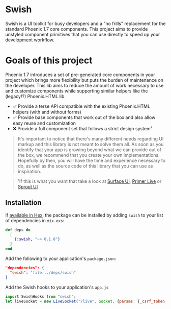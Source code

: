 # Swish

Swish is a UI toolkit for busy developers and a "no frills" replacement for the standard Phoenix 1.7 core components.
This project aims to provide unstyled component primitives that you can use directly to speed up your development workflow.

# Goals of this project

Phoenix 1.7 introduces a set of pre-generated core components in your project which brings more flexibility but puts the burden of maintenance on the developer. This lib aims to reduce the amount of work necessary to use and customize components while supporting similar helpers like the (legacy!?) Phoenix.HTML lib.  

- ✅ Provide a terse API compatible with the existing Phoenix.HTML helpers (with and without forms)
- ✅ Provide base components that work out of the box and also allow easy reuse and customization
- ❌ Provide a full component set that follows a strict design system¹

> It's important to notice that there's many different needs regarding UI markup and this library is not meant to solve them all. As soon as you identify that your app is growing beyond what we can provide out of the box, we recommend that you create your own implementations. Hopefully by then, you will have the time and experience necessary to do, as well as the source code of this library that you can use as inspiration.

> ¹If this is what you want that take a look at [Surface UI](https://surface-ui.org/), [Primer Live](https://github.com/ArthurClemens/primer_live) or [Sprout UI](https://github.com/TunkShif/sprout_ui)

## Installation

If [available in Hex](https://hex.pm/docs/publish), the package can be installed
by adding `swish` to your list of dependencies in `mix.exs`:

```elixir
def deps do
  [
    {:swish, "~> 0.1.0"}
  ]
end
```

Add the following to your application's `package.json`:

```json
"dependencies": {
  "swish": "file:../deps/swish"
}
```

Add the Swish hooks to your application's `app.js`

```js
import SwishHooks from "swish";
let liveSocket = new LiveSocket("/live", Socket, {params: {_csrf_token: csrfToken}, hooks: { ...SwishHooks }})
```
